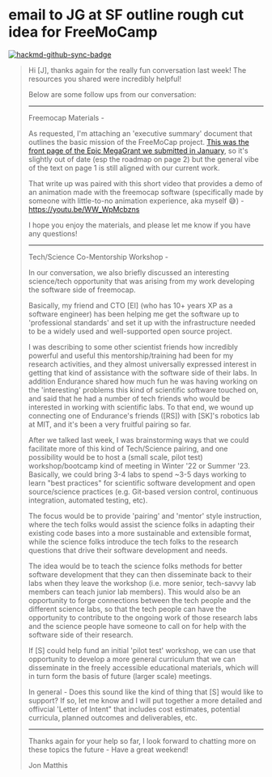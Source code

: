 # email to JG at SF outline rough cut idea for FreeMoCamp

[![hackmd-github-sync-badge](https://hackmd.io/ZN4g57A0RmG0dc687XI1DQ/badge)](https://hackmd.io/ZN4g57A0RmG0dc687XI1DQ)


> Hi [J], thanks again for the really fun conversation last week! The resources you shared were incredibly helpful!
> 
> Below are some follow ups from our conversation:
> 
> ---
> Freemocap Materials -
> 
> As requested, I'm attaching an 'executive summary' document that outlines the basic mission of the FreeMoCap project. [This was the front page of the Epic MegaGrant we submitted in January](https://docs.google.com/document/d/1vjeWHbORkfCzLxIlLJG7HXwrhk5i-JQ15dS-Td2dcgQ/edit?usp=sharing), so it's slightly out of date (esp the roadmap on page 2) but the general vibe of the text on page 1 is still aligned with our current work.
> 
> That write up was paired with this short video that provides a demo of an animation made with the freemocap software (specifically made by someone  with little-to-no animation experience, aka myself 😅) - https://youtu.be/WW_WpMcbzns
> 
> I hope you enjoy the materials, and please let me know if you have any questions!
> 
> ---
> 
> Tech/Science Co-Mentorship Workshop -
> 
> In our conversation, we also briefly discussed an interesting science/tech opportunity that was arising from my work developing the software side of freemocap.
> 
> Basically, my friend and CTO [EI] (who has 10+ years XP as a software engineer) has been helping me get the software up to 'professional standards' and set it up with the infrastructure needed to be a widely used and well-supported open source project.
> 
> I was describing to some other scientist friends how incredibly powerful and useful this mentorship/training had been for my research activities, and they almost universally expressed interest in getting that kind of assistance with the software side of their labs. In addition Endurance shared how much fun he was having working on the 'interesting' problems this kind of scientific software touched on, and said that he had a number of tech friends who would be interested in working with scientific labs. To that end, we wound up connecting one of Endurance's friends ([RS]) with [SK]'s robotics lab at MIT, and it's been a very fruitful pairing so far.
> 
> After we talked last week, I was brainstorming ways that we could facilitate more of this kind of Tech/Science pairing, and one possibility would be to host a (small scale, pilot test) workshop/bootcamp kind of meeting in Winter '22 or Summer '23. Basically, we could bring 3-4 labs to spend ~3-5 days working to learn "best practices" for scientific software development and open source/science practices (e.g. Git-based version control, continuous integration, automated testing, etc).
> 
> The focus would be to provide 'pairing' and 'mentor' style instruction, where the tech folks would assist the science folks in adapting their existing code bases into a more sustainable and extensible format, while the science folks introduce the tech folks to the research questions that drive their software development and needs.
> 
> The idea would be to teach the science folks methods for better software development that they can then disseminate back to their labs when they leave the workshop (i.e. more senior, tech-savvy lab members can teach junior lab members). This would also be an opportunity to forge connections between the tech people and the different science labs, so that the tech people can have the opportunity to contribute to the ongoing work of those research labs and the science people have someone to call on for help with the software side of their research.
> 
> If [S] could help fund an initial 'pilot test' workshop, we can use that opportunity to develop a more general curriculum that we can disseminate in the freely accessible educational materials, which will in turn form the basis of future (larger scale) meetings.
> 
> In general - Does this sound like the kind of thing that [S] would like to support? If so, let me know and I will put together a more detailed  and offivcial 'Letter of Intent" that includes cost estimates, potential curricula, planned outcomes and deliverables, etc.
> 
> ---
> 
> Thanks again for your help so far, I look forward to chatting more on these topics the future - Have a great weekend!
> 
> Jon Matthis
